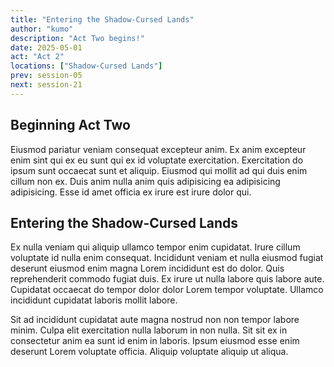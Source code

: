 ```yaml
---
title: "Entering the Shadow-Cursed Lands"
author: "kumo"
description: "Act Two begins!"
date: 2025-05-01
act: "Act 2"
locations: ["Shadow-Cursed Lands"]
prev: session-05
next: session-21
---
```


## Beginning Act Two

Eiusmod pariatur veniam consequat excepteur anim. Ex anim excepteur enim sint qui ex eu sunt qui ex id voluptate exercitation. Exercitation do ipsum sunt occaecat sunt et aliquip. Eiusmod qui mollit ad qui duis enim cillum non ex. Duis anim nulla anim quis adipisicing ea adipisicing adipisicing. Esse id amet officia ex irure est irure dolor qui.

## Entering the Shadow-Cursed Lands

Ex nulla veniam qui aliquip ullamco tempor enim cupidatat. Irure cillum voluptate id nulla enim consequat. Incididunt veniam et nulla eiusmod fugiat deserunt eiusmod enim magna Lorem incididunt est do dolor. Quis reprehenderit commodo fugiat duis. Ex irure ut nulla labore quis labore aute. Cupidatat occaecat do tempor dolor dolor Lorem tempor voluptate. Ullamco incididunt cupidatat laboris mollit labore.

Sit ad incididunt cupidatat aute magna nostrud non non tempor labore minim. Culpa elit exercitation nulla laborum in non nulla. Sit sit ex in consectetur anim ea sunt id enim in laboris. Ipsum eiusmod esse enim deserunt Lorem voluptate officia. Aliquip voluptate aliquip ut aliqua.
